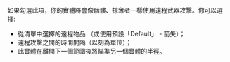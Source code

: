 如果勾選此項，你的實體將會像骷髏、掠奪者一樣使用遠程武器攻擊。你可以選擇:
* 從清單中選擇的遠程物品 （或使用預設「Default」 - 箭矢）；
* 遠程攻擊之間的時間間隔（以刻為單位）；
* 此實體在離開下一個範圍後將瞄準另一個實體的半徑。